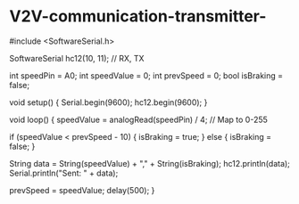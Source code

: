 # V2V-communication-transmitter-
#include <SoftwareSerial.h>

SoftwareSerial hc12(10, 11); // RX, TX

int speedPin = A0;
int speedValue = 0;
int prevSpeed = 0;
bool isBraking = false;

void setup() {
  Serial.begin(9600);
  hc12.begin(9600);
}

void loop() {
  speedValue = analogRead(speedPin) / 4; // Map to 0-255

  if (speedValue < prevSpeed - 10) {
    isBraking = true;
  } else {
    isBraking = false;
  }

  String data = String(speedValue) + "," + String(isBraking);
  hc12.println(data);
  Serial.println("Sent: " + data);

  prevSpeed = speedValue;
  delay(500);
}
